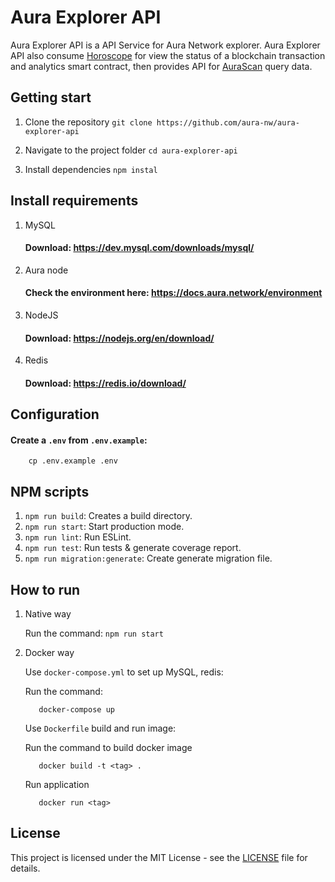 # Aura Explorer API

Aura Explorer API is a API Service for Aura Network explorer. Aura Explorer API also consume [Horoscope](https://github.com/aura-nw/horoscope) for view the status of a blockchain transaction and analytics smart contract, then provides API for [AuraScan](https://github.com/aura-nw/aurascan) query data.

## Getting start

1. Clone the repository
 ```git clone https://github.com/aura-nw/aura-explorer-api ```

2. Navigate to the project folder
 ```cd aura-explorer-api ```

3. Install dependencies
 ```npm instal ```

## Install requirements
1. MySQL

    #### Download: https://dev.mysql.com/downloads/mysql/

2. Aura node

    #### Check the environment here: https://docs.aura.network/environment

3. NodeJS

    #### Download: https://nodejs.org/en/download/

5. Redis

   #### Download: https://redis.io/download/

## Configuration

  #### Create a `.env` from `.env.example`:
  ```
      cp .env.example .env
  ```

## NPM scripts

1. ```npm run build```: Creates a build directory.
2. ```npm run start```: Start production mode.
3. ```npm run lint```: Run ESLint.
4. ```npm run test```: Run tests & generate coverage report.
5. ```npm run migration:generate```: Create generate migration file.

## How to run

1. Native way

   Run the command: ```npm run start```

2. Docker way
   
   Use `docker-compose.yml` to set up MySQL, redis:
   
      Run the command:

      ```
         docker-compose up
      ```
   
   Use `Dockerfile` build and run image:
   
      Run the command to build docker image

      ```
         docker build -t <tag> .
      ```
   
      Run application

      ```
         docker run <tag>
      ```

## License
   This project is licensed under the MIT License - see the [LICENSE](LICENSE) file for details.
